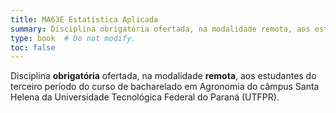 ```yaml
---
title: MA63E Estatística Aplicada
summary: Disciplina obrigatória ofertada, na modalidade remota, aos estudantes do terceiro período do curso de bacharelado em Agronomia do câmpus Santa Helena da Universidade Tecnológica Federal do Paraná (UTFPR)
type: book  # Do not modify.
toc: false
---
```


<!-- MA63E Estatística Aplicada -->

Disciplina __obrigatória__ ofertada, na modalidade __remota__, aos estudantes do terceiro período do curso de bacharelado em Agronomia do câmpus Santa Helena da Universidade Tecnológica Federal do Paraná (UTFPR).
